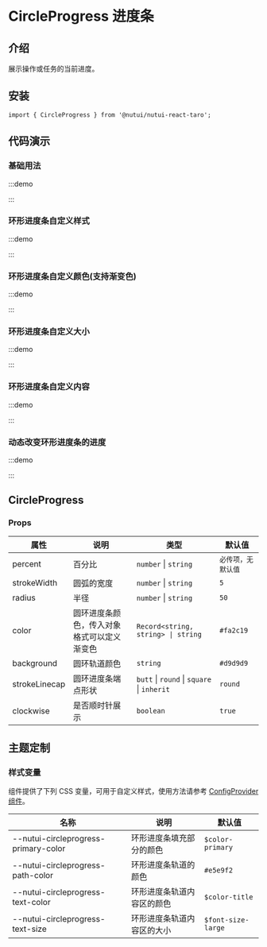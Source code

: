 # CircleProgress 进度条

## 介绍

展示操作或任务的当前进度。

## 安装

```tsx
import { CircleProgress } from '@nutui/nutui-react-taro';
```

## 代码演示

### 基础用法

:::demo

<CodeBlock src='taro/demo1.tsx'></CodeBlock>

:::

### 环形进度条自定义样式

:::demo

<CodeBlock src='taro/demo2.tsx'></CodeBlock>

:::

### 环形进度条自定义颜色(支持渐变色)

:::demo

<CodeBlock src='taro/demo3.tsx'></CodeBlock>

:::

### 环形进度条自定义大小

:::demo

<CodeBlock src='taro/demo4.tsx'></CodeBlock>

:::

### 环形进度条自定义内容

:::demo

<CodeBlock src='taro/demo5.tsx'></CodeBlock>

:::

### 动态改变环形进度条的进度

:::demo

<CodeBlock src='taro/demo6.tsx'></CodeBlock>

:::

## CircleProgress

### Props

| 属性 | 说明 | 类型 | 默认值 |
| --- | --- | --- | --- |
| percent | 百分比 | `number` \| `string` | `必传项，无默认值` |
| strokeWidth | 圆弧的宽度 | `number` \| `string` | `5` |
| radius | 半径 | `number` \| `string` | `50` |
| color | 圆环进度条颜色，传入对象格式可以定义渐变色 | `Record<string, string> \| string` | `#fa2c19` |
| background | 圆环轨道颜色 | `string` | `#d9d9d9` |
| strokeLinecap | 圆环进度条端点形状 | `butt` \| `round` \| `square` \| `inherit` | `round` |
| clockwise | 是否顺时针展示 | `boolean` | `true` |

## 主题定制

### 样式变量

组件提供了下列 CSS 变量，可用于自定义样式，使用方法请参考 [ConfigProvider 组件](#/zh-CN/component/configprovider)。

| 名称 | 说明 | 默认值 |
| --- | --- | --- |
| \--nutui-circleprogress-primary-color | 环形进度条填充部分的颜色 | `$color-primary` |
| \--nutui-circleprogress-path-color | 环形进度条轨道的颜色 | `#e5e9f2` |
| \--nutui-circleprogress-text-color | 环形进度条轨道内容区的颜色 | `$color-title` |
| \--nutui-circleprogress-text-size | 环形进度条轨道内容区的大小 | `$font-size-large` |